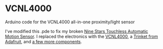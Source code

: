 # VCNL4000
Arduino code for the VCNL4000 all-in-one proximity/light sensor

I've modified this .pde to fix my broken [Nine Stars Touchless Automatic Motion Sensor](http://www.amazon.com/Stars-Touchless-Automatic-Motion-Sensor/dp/B0031M9H3A/ref=sr_1_1?ie=UTF8&qid=1440719328&sr=8-1&keywords=nine+stars). I replaced the electronics with the [VCNL4000](https://www.adafruit.com/products/466), a [Trinket from Adafruit](https://learn.adafruit.com/introducing-trinket/introduction), and [a few more components](https://learn.adafruit.com/adafruit-arduino-lesson-13-dc-motors/parts).
